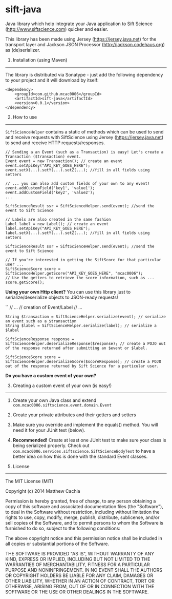 sift-java
=========

Java library which help integrate your Java application to Sift Science (http://www.siftscience.com) quicker and easier.

This library has been made using Jersey (https://jersey.java.net) for the transport layer and Jackson JSON Processor (http://jackson.codehaus.org) as (de)serializer.

1. Installation (using Maven)
-----------------------------

The library is distributed via Sonatype - just add the following dependency to your project and it will download by itself:

```
<dependency>  
	<groupId>com.github.mcac0006</groupId>  
	<artifactId>sift-java</artifactId>  
	<version>0.0.1</version>  
</dependency>
```

2. How to use
-------------

`SiftScienceHelper` contains a static of methods which can be used to send and receive requests with SiftScience using Jersey (https://jersey.java.net) to send and receive HTTP requests/responses. 



```
// Sending a an Event (such as a Transaction) is easy! Let's create a Transaction ($transaction) event.
Event event = new Transaction(); // create an event
event.setApiKey("API_KEY_GOES_HERE");
event.setX(...).setY(...).setZ(...); //fill in all fields using setters

// ... you can also add custom fields of your own to any event!
event.addCustomField('key1', 'value1');
event.addCustomField('key2', 'value2');
...

SiftScienceResult ssr = SiftScienceHelper.send(event); //send the event to Sift Science

```

```
// Labels are also created in the same fashion
Label label = new Label(); // create an event
label.setApiKey("API_KEY_GOES_HERE");
label.setX(...).setY(...).setZ(...); //fill in all fields using setters

SiftScienceResult ssr = SiftScienceHelper.send(event); //send the event to Sift Science
```

```
// If you're interested in getting the SiftScore for that particular user ...
SiftScienceScore score = SiftScienceHelper.getScore("API_KEY_GOES_HERE", "mcac0006");
// Use the getters to retrieve the score information, such as ...
score.getScore();
```

**Using your own Http client?** You can use this library just to serialize/deserialize objects to JSON-ready requests!

``
// ...
// creation of Event/Label
// ...

```
String $transaction = SiftScienceHelper.serialize(event); // serialize an event such as a $transaction
String $label = SiftScienceHelper.serialize(label); // serialize a $label

SiftScienceResponse response = SiftScienceHelper.deserializeResponse($response); // create a POJO out of the response returned after submitting an $event or $label.

SiftScienceScore score = SiftScienceHelper.deserializeScore($scoreResponse); // create a POJO out of the response returned by Sift Science for a particular user.
```

**Do you have a custom event of your own?**

3. Creating a custom event of your own (is easy!)
----

1. Create your own Java class and extend `com.mcac0006.siftscience.event.domain.Event`

2. Create your private attributes and their getters and setters

3. Make sure you override and implement the equals() method. You will need it for your JUnit test (below).

4. **Recommended!** Create at least one JUnit test to make sure your class is being serialized properly. Check out `com.mcac0006.services.siftscience.SiftScienceBodyTest` to have a better idea on how this is done with the standard Event classes.

 
4. License
---
The MIT License (MIT)

Copyright (c) 2014 Matthew Cachia

Permission is hereby granted, free of charge, to any person obtaining a copy
of this software and associated documentation files (the "Software"), to deal
in the Software without restriction, including without limitation the rights
to use, copy, modify, merge, publish, distribute, sublicense, and/or sell
copies of the Software, and to permit persons to whom the Software is
furnished to do so, subject to the following conditions:

The above copyright notice and this permission notice shall be included in all
copies or substantial portions of the Software.

THE SOFTWARE IS PROVIDED "AS IS", WITHOUT WARRANTY OF ANY KIND, EXPRESS OR
IMPLIED, INCLUDING BUT NOT LIMITED TO THE WARRANTIES OF MERCHANTABILITY,
FITNESS FOR A PARTICULAR PURPOSE AND NONINFRINGEMENT. IN NO EVENT SHALL THE
AUTHORS OR COPYRIGHT HOLDERS BE LIABLE FOR ANY CLAIM, DAMAGES OR OTHER
LIABILITY, WHETHER IN AN ACTION OF CONTRACT, TORT OR OTHERWISE, ARISING FROM,
OUT OF OR IN CONNECTION WITH THE SOFTWARE OR THE USE OR OTHER DEALINGS IN THE
SOFTWARE.
